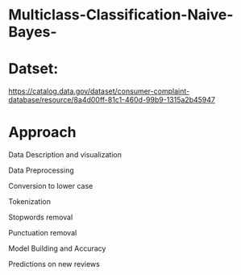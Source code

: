 # Multiclass-Classification-Naive-Bayes-

# Datset:
https://catalog.data.gov/dataset/consumer-complaint-database/resource/8a4d00ff-81c1-460d-99b9-1315a2b45947

# Approach
Data Description and visualization

Data Preprocessing

Conversion to lower case

Tokenization

Stopwords removal

Punctuation removal

Model Building and Accuracy 

Predictions on new reviews